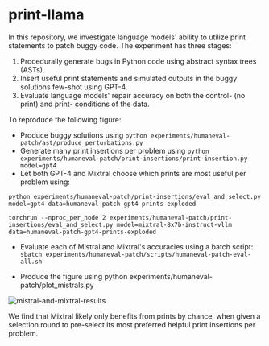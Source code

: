 # print-llama

In this repository, we investigate language models' ability to utilize print statements to patch buggy code. The experiment has three stages:
1. Procedurally generate bugs in Python code using abstract syntax trees (ASTs).
2. Insert useful print statements and simulated outputs in the buggy solutions few-shot using GPT-4.
3. Evaluate language models' repair accuracy on both the control- (no print) and print- conditions of the data.

To reproduce the following figure:
- Produce buggy solutions using ```python experiments/humaneval-patch/ast/produce_perturbations.py```
- Generate many print insertions per problem using ```python experiments/humaneval-patch/print-insertions/print-insertion.py model=gpt4```
- Let both GPT-4 and Mixtral choose which prints are most useful per problem using:

```python experiments/humaneval-patch/print-insertions/eval_and_select.py model=gpt4 data=humaneval-patch-gpt4-prints-exploded``` 

```torchrun --nproc_per_node 2 experiments/humaneval-patch/print-insertions/eval_and_select.py model=mixtral-8x7b-instruct-vllm data=humaneval-patch-gpt4-prints-exploded```

- Evaluate each of Mistral and Mixtral's accuracies using a batch script:
  ```sbatch experiments/humaneval-patch/scripts/humaneval-patch-eval-all.sh```

- Produce the figure using python experiments/humaneval-patch/plot_mistrals.py

![mistral-and-mixtral-results](experiments/humaneval-patch/figures/mistral-and-mixtral-bothselections.png)

We find that Mixtral likely only benefits from prints by chance, when given a selection round to pre-select its most preferred helpful print insertions per problem.
